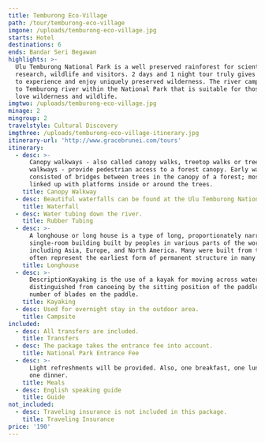 ```yaml
---
title: Temburong Eco-Village
path: /tour/temburong-eco-village
imgone: /uploads/temburong-eco-village.jpg
starts: Hotel
destinations: 6
ends: Bandar Seri Begawan
highlights: >-
  Ulu Temburong National Park is a well preserved rainforest for scientific
  research, wildlife and visitors. 2 days and 1 night tour truly gives you time
  to experience and enjoy uniquely preserved wilderness. The river camp is next
  to Temburong river within the National Park that is suitable for those who
  love wilderness and wildlife.
imgtwo: /uploads/temburong-eco-village.jpg
minage: 2
mingroup: 2
travelstyle: Cultural Discovery
imgthree: /uploads/temburong-eco-village-itinerary.jpg
itinerary-url: 'http://www.gracebrunei.com/tours'
itinerary:
  - desc: >-
      Canopy walkways - also called canopy walks, treetop walks or treetop
      walkways - provide pedestrian access to a forest canopy. Early walkways
      consisted of bridges between trees in the canopy of a forest; mostly
      linked up with platforms inside or around the trees.
    title: Canopy Walkway
  - desc: Beautiful waterfalls can be found at the Ulu Temburong National Park.
    title: Waterfall
  - desc: Water tubing down the river.
    title: Rubber Tubing
  - desc: >-
      A longhouse or long house is a type of long, proportionately narrow,
      single-room building built by peoples in various parts of the world
      including Asia, Europe, and North America. Many were built from timber and
      often represent the earliest form of permanent structure in many cultures.
    title: Longhouse
  - desc: >-
      DescriptionKayaking is the use of a kayak for moving across water. It is
      distinguished from canoeing by the sitting position of the paddler and the
      number of blades on the paddle. 
    title: Kayaking
  - desc: Used for overnight stay in the outdoor area.
    title: Campsite
included:
  - desc: All transfers are included.
    title: Transfers
  - desc: The package takes the entrance fee into account.
    title: National Park Entrance Fee
  - desc: >-
      Light refreshments will be provided. Also, one breakfast, one lunch and
      one dinner.
    title: Meals
  - desc: English speaking guide
    title: Guide
not_included:
  - desc: Traveling insurance is not included in this package.
    title: Traveling Insurance
price: '190'
---
```


